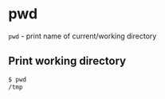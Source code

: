 # pwd

`pwd` - print name of current/working directory

## Print working directory
```bash
$ pwd
/tmp
```
